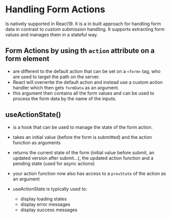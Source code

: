 # Handling Form Actions

Is natively supported in React19. It is a in built approach for handling form data in contrast to custom submission handling.
It supports extracting form values and manages them in a stateful way.

## Form Actions by using th `action` attribute on a form element
- are different to the default action that can be set on a `<form>` tag, who are used to target the path on the server.
- React will overwrite the default action and instead use a custom action handler which then gets `formData` as an argument.
- this argument then contains all the form values and can be used to process the form data by the name of the inputs.


## useActionState()
- is a hook that can be used to manage the state of the form action.
- takes an initial value (before the form is submitted) and the action function as arguments
- returns the current state of the form (initial value before submit, an updated version after submit...), the updated action function and a pending state (used for async actions)
- your action function now also has access to a ``prevState`` of the action as an argument


- useActionState is typically used to:
  - display loading states
  - display error messages
  - display success messages